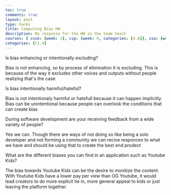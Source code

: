 ```yaml
---
toc: true
comments: true
layout: post
type: hacks
title: Computing Bias HW
description: My response for the HW in the team teach
courses: { csse: {week: 1}, csp: {week: 9, categories: [4.A]}, csa: {week: 0} }
categories: [C1.4]
---
```



Is bias enhancing or intentionally excluding?

Bias is not enhancing, so by process of elimination it is excluding. This is because of the way it excludes other voices and outputs without people realizing that's the case

Is bias intentionally harmful/hateful?

Bias is not intentionaly harmful or hatefull because it can happen implicitly. Bias can be unintentional because people can overlook the conditions that can create bias

During software development are your receiving feedback from a wide variety of people?

Yes we can. Though there are ways of not doing so like being a solo developer and not forming a community we can recive responces to what we have and should be using that to create the best end prodect

What are the different biases you can find in an application such as Youtube Kids?

The bias towards Youtube Kids can be the desire to monitize the content. With Youtube Kids have a lower pay per view than OG Youtube, it would lead creators to do more explicit tie in, more general appeal to kids or just leaving the platform together
